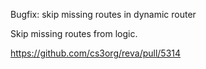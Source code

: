 Bugfix: skip missing routes in dynamic router

Skip missing routes from logic.

https://github.com/cs3org/reva/pull/5314
